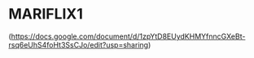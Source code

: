 # MARIFLIX1

(https://docs.google.com/document/d/1zpYtD8EUydKHMYfnncGXeBt-rsq6eUhS4foHt3SsCJo/edit?usp=sharing)
